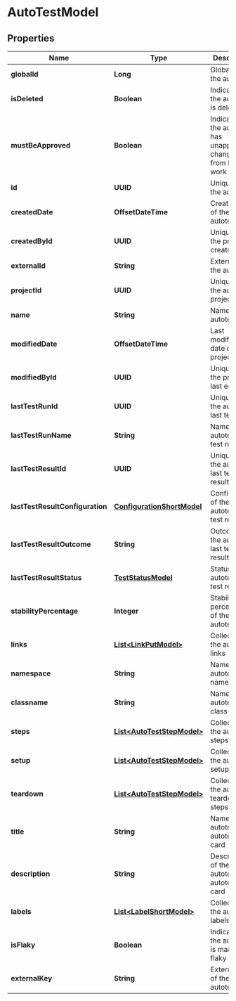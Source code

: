 

# AutoTestModel


## Properties

| Name | Type | Description | Notes |
|------------ | ------------- | ------------- | -------------|
|**globalId** | **Long** | Global ID of the autotest |  |
|**isDeleted** | **Boolean** | Indicates if the autotest is deleted |  |
|**mustBeApproved** | **Boolean** | Indicates if the autotest has unapproved changes from linked work items |  |
|**id** | **UUID** | Unique ID of the autotest |  |
|**createdDate** | **OffsetDateTime** | Creation date of the autotest |  |
|**createdById** | **UUID** | Unique ID of the project creator |  |
|**externalId** | **String** | External ID of the autotest |  |
|**projectId** | **UUID** | Unique ID of the autotest project |  |
|**name** | **String** | Name of the autotest |  |
|**modifiedDate** | **OffsetDateTime** | Last modification date of the project |  [optional] |
|**modifiedById** | **UUID** | Unique ID of the project last editor |  [optional] |
|**lastTestRunId** | **UUID** | Unique ID of the autotest last test run |  [optional] |
|**lastTestRunName** | **String** | Name of the autotest last test run |  [optional] |
|**lastTestResultId** | **UUID** | Unique ID of the autotest last test result |  [optional] |
|**lastTestResultConfiguration** | [**ConfigurationShortModel**](ConfigurationShortModel.md) | Configuration of the autotest last test result |  [optional] |
|**lastTestResultOutcome** | **String** | Outcome of the autotest last test result |  [optional] |
|**lastTestResultStatus** | [**TestStatusModel**](TestStatusModel.md) | Status of the autotest last test result |  [optional] |
|**stabilityPercentage** | **Integer** | Stability percentage of the autotest |  [optional] |
|**links** | [**List&lt;LinkPutModel&gt;**](LinkPutModel.md) | Collection of the autotest links |  [optional] |
|**namespace** | **String** | Name of the autotest namespace |  [optional] |
|**classname** | **String** | Name of the autotest class |  [optional] |
|**steps** | [**List&lt;AutoTestStepModel&gt;**](AutoTestStepModel.md) | Collection of the autotest steps |  [optional] |
|**setup** | [**List&lt;AutoTestStepModel&gt;**](AutoTestStepModel.md) | Collection of the autotest setup steps |  [optional] |
|**teardown** | [**List&lt;AutoTestStepModel&gt;**](AutoTestStepModel.md) | Collection of the autotest teardown steps |  [optional] |
|**title** | **String** | Name of the autotest in autotest&#39;s card |  [optional] |
|**description** | **String** | Description of the autotest in autotest&#39;s card |  [optional] |
|**labels** | [**List&lt;LabelShortModel&gt;**](LabelShortModel.md) | Collection of the autotest labels |  [optional] |
|**isFlaky** | **Boolean** | Indicates if the autotest is marked as flaky |  [optional] |
|**externalKey** | **String** | External key of the autotest |  [optional] |



